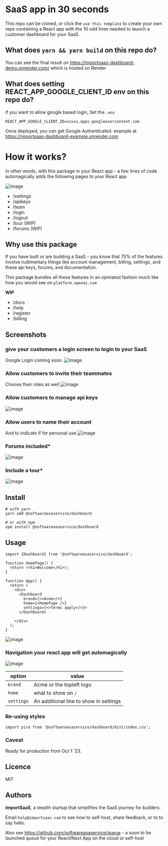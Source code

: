 # SaaS app in 30 seconds

This repo can be cloned, or  click the `use this template` to create your own repo containing a React app with the 10 odd lines needed to launch a customer dashboard for your SaaS.

## What does `yarn && yarn build` on this repo do?

You can see the final result on https://importsaas-dashboard-demo.onrender.com/ which is hosted on Render

## What does setting REACT_APP_GOOGLE_CLIENT_ID env on this repo do? 

if you want to allow google based login, Set the `.env` 

    REACT_APP_GOOGLE_CLIENT_ID=xxxxx.apps.googleusercontent.com

Once deployed, you can get Google Authenticated. example at https://importsaas-dashboard-example.onrender.com

# How it works?

In other words, with this package in your React app - a few lines of code automagically adds the following pages to your React app

![image](https://github.com/importsaas/screenshots/raw/main/dashboard/apikeys-1.png)

- /settings
- /apikeys
- /team
- /login
- /logout
- /tour (WIP)
- /forums (WIP)

## Why use this package

If you have built or are building a SaaS - you know that 75% of the features involve rudimentary things like account management, billing, settings, and these api keys, forums, and documentation.

This package bundles all these features in an opiniated fashion much like how you would see on `platform.openai.com`

**WIP**

- /docs
- /help
- /register
- /billing

## Screenshots

### give your customers a login screen to login to your SaaS
Google Login coming soon.
![image](https://github.com/importsaas/screenshots/raw/main/dashboard/login-1.png)

### Allow customers to invite their teammates
Choose their roles as well
![image](https://github.com/importsaas/screenshots/raw/main/dashboard/team-1.png)

### Allow customers to manage api keys
![image](https://github.com/importsaas/screenshots/raw/main/dashboard/apikeys-1.png)

### Allow users to name their account
And to indicate if for personal use
![image](https://github.com/importsaas/screenshots/raw/main/dashboard/settings-1.png)


### Forums included*
![image](https://github.com/importsaas/screenshots/raw/main/dashboard/forums-1.png)

### Include a tour*
![image](https://github.com/importsaas/screenshots/raw/main/dashboard/tour-2.png)


## Install

    # with yarn 
    yarn add @softwareasaservice/dashboard
    
    # or with npm
    npm install @softwareasaservice/dashboard


## Usage

    import {Dashboard} from '@softwareasaservice/dashboard';
    
    function HomePage() {
      return (<h1>Welcome</h1>);
    }
    
    function App() {
      return (
        <div>
          <Dashboard
            brand={<>Acme</>}
            home={<HomePage />}
            settings={<>Terms apply</>}>
          </Dashboard>
    
        </div>
      );
    }
    
![image](https://github.com/importsaas/screenshots/raw/main/dashboard/integration-1.png)

### Navigation your react app will get automagically
![image](https://github.com/importsaas/screenshots/raw/main/dashboard/links-1.png)
    

| option | value|
|--------|------|
|`brand` | Acme or the topleft logo |
|`home` | what to show on `/`|
|`settings` | An additional line to show in settings|

### Re-using styles

    import pico from '@softwareasaservice/dashboard/dist/index.css';

### Caveat
Ready for production from Oct 1 '23.

## Licence
MIT

## Authors

**importSaaS**, a stealth startup that simplifies the SaaS journey for builders. 

Email `help@importsaas.com` to see how to self-host, share feedback, or to to say hello.

Also see https://github.com/softwareasaservice/queue - a soon to be launched queue for your React/Next App on the cloud or self-host

